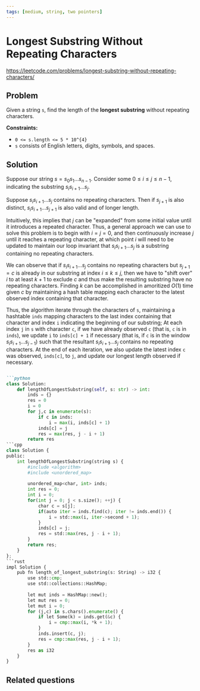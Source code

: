 ```yaml
---
tags: [medium, string, two pointers]
---
```


# Longest Substring Without Repeating Characters

<Difficulty m />

https://leetcode.com/problems/longest-substring-without-repeating-characters/

## Problem

Given a string `s`, find the length of the **longest substring** without repeating characters.

**Constraints:**
- `0 <= s.length <= 5 * 10^{4}`
- `s` consists of English letters, digits, symbols, and spaces.

## Solution

Suppose our string $s=s_0s_1\ldots s_{n-1}$. Consider some $0\leq i \leq j \leq n-1$, indicating the substring $s_is_{i+1}\ldots s_j$.

Suppose $s_is_{i+1}\ldots s_j$ contains no repeating characters. Then if $s_{j+1}$ is also distinct, $s_is_{i+1}\ldots s_{j+1}$ is also valid and of longer length.

Intuitively, this implies that $j$ can be "expanded" from some initial value until it introduces a repeated character. Thus, a general approach we can use to solve this problem is to begin with $i=j=0$, and then continuously increase $j$ until it reaches a repeating character, at which point $i$ will need to be updated to maintain our loop invariant that $s_is_{i+1}\ldots s_j$ is a substring containing no repeating characters.

We can observe that if $s_is_{i+1}\ldots s_j$ contains no repeating characters but $s_{j+1}=c$ is already in our substring at index $i\leq k\leq j$, then we have to "shift over" $i$ to at least $k+1$ to exclude $c$ and thus make the resulting substring have no repeating characters. Finding $k$ can be accomplished in amoritized $O(1)$ time given $c$ by maintaining a hash table mapping each character to the latest observed index containing that character.

Thus, the algorithm iterate through the characters of `s`, maintaining a hashtable `inds` mapping characters to the last index containing that character and index `i` indicating the beginning of our substring; At each index `j` in `s` with character `c`, if we have already observed `c` (that is, `c` is in `inds`), we update `i` to `inds[c] + 1` if necessary (that is, if `c` is in the window $s_is_{i+1}\ldots s_{j-1}$) such that the resultant $s_is_{i+1}\ldots s_j$ contains no repeating characters. At the end of each iteration, we also update the latest index `c` was observed, `inds[c]`, to `j`, and update our longest length observed if necessary.

```md codetabs

```python
class Solution:
    def lengthOfLongestSubstring(self, s: str) -> int:
        inds = {}
        res = 0
        i = 0
        for j,c in enumerate(s):
            if c in inds:
                i = max(i, inds[c] + 1)
            inds[c] = j
            res = max(res, j - i + 1)
        return res
```cpp
class Solution {
public:
    int lengthOfLongestSubstring(string s) {
        #include <algorithm>
        #include <unordered_map>
        
        unordered_map<char, int> inds;
        int res = 0;
        int i = 0;
        for(int j = 0; j < s.size(); ++j) {
            char c = s[j];
            if(auto iter = inds.find(c); iter != inds.end()) {
                i = std::max(i, iter->second + 1);
            }
            inds[c] = j;
            res = std::max(res, j - i + 1);
        }
        return res;
    }
};
```rust
impl Solution {
    pub fn length_of_longest_substring(s: String) -> i32 {
        use std::cmp;
        use std::collections::HashMap;
        
        let mut inds = HashMap::new();
        let mut res = 0;
        let mut i = 0;
        for (j,c) in s.chars().enumerate() {
            if let Some(k) = inds.get(&c) {
                i = cmp::max(i, *k + 1);
            }
            inds.insert(c, j);
            res = cmp::max(res, j - i + 1);
        }
        res as i32
    }
}

```

## Related questions

<Similar title="Longest Substring with At Most Two Distinct Characters" m />

<Similar title="Longest Substring with At Most K Distinct Characters" m />

<Similar title="Subarrays with K Different Integers" h />

<Similar title="Maximum Erasure Value" m />